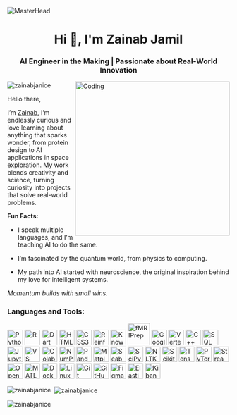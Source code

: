 ![MasterHead](https://i.pinimg.com/originals/94/15/1e/94151e30305ab125d1fcf23cbf4db62b.gif)
<h1 align="center">Hi 👋, I'm Zainab Jamil</h1>
<h3 align="center">AI Engineer in the Making | Passionate about Real-World Innovation</h3>
<img align="right" alt="Coding" width="350" src="https://media1.tenor.com/m/QLh0PhunTj8AAAAd/anime-typing.gif">

<p align="left"> <img src="https://komarev.com/ghpvc/?username=zainabjanice&label=Profile%20views&color=0e75b6&style=flat" alt="zainabjanice" /> </p>

Hello there,

I’m [Zainab](url), I’m endlessly curious and love learning about anything that sparks wonder, from protein design to AI applications in space exploration. My work blends creativity and science, turning curiosity into projects that solve real-world problems.

**Fun Facts:**

- I speak multiple languages, and I’m teaching AI to do the same.

- I’m fascinated by the quantum world, from physics to computing.

- My path into AI started with neuroscience, the original inspiration behind my love for intelligent systems.

_Momentum builds with small wins._



<h3 align="left">Languages and Tools:</h3>
<div align="left">
  <!-- Programming & Environments -->
  <img src="https://img.shields.io/badge/Python-3776AB?style=for-the-badge&logo=python&logoColor=white" height="35" alt="Python" />
  <img src="https://img.shields.io/badge/R-276DC3?style=for-the-badge&logo=r&logoColor=white" height="35" alt="R" />
  <img src="https://img.shields.io/badge/Dart-0175C2?style=for-the-badge&logo=dart&logoColor=white" height="35" alt="Dart" />
  <img src="https://img.shields.io/badge/HTML5-E34F26?style=for-the-badge&logo=html5&logoColor=white" height="35" alt="HTML5" />
  <img src="https://img.shields.io/badge/CSS3-1572B6?style=for-the-badge&logo=css3&logoColor=white" height="35" alt="CSS3" />
  <img src="https://img.shields.io/badge/Reinforcement--Learning-RL-black?style=for-the-badge&logo=reinforcment&logoColor=white" height="35" alt="Reinforcement Learning" />
  <img src="https://img.shields.io/badge/Knowledge--Graph-3FB33F?style=for-the-badge&logo&logoColor=white" height="35" alt="Knowledge Graph" />
  <img src="https://img.shields.io/badge/fMRIPrep-brain--pipeline-purple?logo=brain&logoColor=white" height="50" alt="fMRIPrep" />
  <img src="https://img.shields.io/badge/Google_Cloud-Platform-4285F4?style=for-the-badge&logo=googlecloud&logoColor=white" height="35" alt="Google Cloud" />
  <img src="https://img.shields.io/badge/Vertex_AI-Vertex%20AI-0F9D58?style=for-the-badge&logo=google&logoColor=white" height="35" alt="Vertex AI" />
  <img src="https://img.shields.io/badge/C++-00599C?style=for-the-badge&logo=c%2b%2b&logoColor=white" height="35" alt="C++" />
  <img src="https://img.shields.io/badge/SQL-4479A1?style=for-the-badge&logo=mysql&logoColor=white" height="35" alt="SQL" />
  <img src="https://img.shields.io/badge/Jupyter-F37626?style=for-the-badge&logo=jupyter&logoColor=white" height="35" alt="Jupyter" />
  <img src="https://img.shields.io/badge/VS%20Code-5C2D91?style=for-the-badge&logo=visual-studio-code&logoColor=white" height="35" alt="VS Code" />
  <img src="https://img.shields.io/badge/Colab-F9AB00?style=for-the-badge&logo=google&logoColor=white" height="35" alt="Colab" />

  <!-- Data Science & ML -->
  <img src="https://img.shields.io/badge/NumPy-013243?style=for-the-badge&logo=numpy&logoColor=white" height="35" alt="NumPy" />
  <img src="https://img.shields.io/badge/Pandas-150458?style=for-the-badge&logo=pandas&logoColor=white" height="35" alt="Pandas" />
  <img src="https://img.shields.io/badge/Matplotlib-11557C?style=for-the-badge&logo=python&logoColor=white" height="35" alt="Matplotlib" />
  <img src="https://img.shields.io/badge/Seaborn-4C8CBF?style=for-the-badge&logo=python&logoColor=white" height="35" alt="Seaborn" />
  <img src="https://img.shields.io/badge/SciPy-8CAAE6?style=for-the-badge&logo=scipy&logoColor=white" height="35" alt="SciPy" />
  <img src="https://img.shields.io/badge/NLTK-009E60?style=for-the-badge&logo=python&logoColor=white" height="35" alt="NLTK" />

  <!-- Machine/Deep Learning -->
  <img src="https://img.shields.io/badge/Scikit--learn-F7931E?style=for-the-badge&logo=scikit-learn&logoColor=white" height="35" alt="Scikit-learn" />
  <img src="https://img.shields.io/badge/TensorFlow-FF6F00?style=for-the-badge&logo=tensorflow&logoColor=white" height="35" alt="TensorFlow" />
  <img src="https://img.shields.io/badge/PyTorch-EE4C2C?style=for-the-badge&logo=pytorch&logoColor=white" height="35" alt="PyTorch" />
  <img src="https://img.shields.io/badge/Streamlit-FF4B4B?style=for-the-badge&logo=streamlit&logoColor=white" height="35" alt="Streamlit" />
  <img src="https://img.shields.io/badge/OpenCV-5C3EE8?style=for-the-badge&logo=opencv&logoColor=white" height="35" alt="OpenCV" />
  <img src="https://img.shields.io/badge/MATLAB-0076A8?style=for-the-badge&logo=mathworks&logoColor=white" height="35" alt="MATLAB" />

  <!-- Tools & Platforms -->
  <img src="https://img.shields.io/badge/Docker-2496ED?style=for-the-badge&logo=docker&logoColor=white" height="35" alt="Docker" />
  <img src="https://img.shields.io/badge/Linux-FCC624?style=for-the-badge&logo=linux&logoColor=black" height="35" alt="Linux" />
  <img src="https://img.shields.io/badge/Git-F05032?style=for-the-badge&logo=git&logoColor=white" height="35" alt="Git" />
  <img src="https://img.shields.io/badge/GitHub-181717?style=for-the-badge&logo=github&logoColor=white" height="35" alt="GitHub" />
  <img src="https://img.shields.io/badge/Figma-F24E1E?style=for-the-badge&logo=figma&logoColor=white" height="35" alt="Figma" />
  <img src="https://img.shields.io/badge/Elasticsearch-005571?style=for-the-badge&logo=elasticsearch&logoColor=white" height="35" alt="Elasticsearch" />
  <img src="https://img.shields.io/badge/Kibana-005571?style=for-the-badge&logo=kibana&logoColor=white" height="35" alt="Kibana" />
</div>

<p><img align="left" src="https://github-readme-stats.vercel.app/api/top-langs?username=zainabjanice&show_icons=true&locale=en&layout=compact" alt="zainabjanice" /></p>

<p>&nbsp;<img align="center" src="https://github-readme-stats.vercel.app/api?username=zainabjanice&show_icons=true&locale=en" alt="zainabjanice" /></p>

<p><img align="center" src="https://github-readme-streak-stats.herokuapp.com/?user=zainabjanice&" alt="zainabjanice" /></p>
